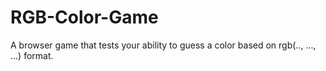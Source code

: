 # RGB-Color-Game
A browser game that tests your ability to guess a color based on rgb(.., ..., ...) format.
